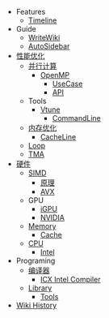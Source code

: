 - Features
  - [Timeline](/0034_Features_Timeline)
- Guide
  - [WriteWiki](/0027_Guide_WriteWiki)
  - [AutoSidebar](/0026_Guide_AutoSidebar)
- [性能优化](/0014_OPT)
  - [并行计算](/0022_OPT_PARA)
    - [OpenMP](/0023_OPT_PARA_OpenMP)
      - [UseCase](/0025_OPT_PARA_OpenMP_UseCase)
      - [API](/0024_OPT_PARA_OpenMP_API)
  - Tools
    - [Vtune](/0019_OPT_Tools_Vtune)
      - [CommandLine](/0020_OPT_Tools_Vtune_CommandLine)
  - [内存优化](/0015_OPT_Memory)
    - [CacheLine](/0017_OPT_Memory_CacheLine)
  - [Loop](/0018_OPT_Loop)
  - [TMA](/0021_OPT_TMA)
- [硬件](/0001_Hardware)
  - [SIMD](/0007_Hardware_SIMD)
    - [原理](/0008_Hardware_SIMD_原理)
    - [AVX](/0009_Hardware_SIMD_AVX)
  - GPU
    - [iGPU](/0005_Hardware_GPU_iGPU)
    - [NVIDIA](/0006_Hardware_GPU_NVIDIA)
  - [Memory](/0004_Hardware_Memory)
    - [Cache](/0016_Hardware_Memory_Cache)
  - [CPU](/0002_Hardware_CPU)
    - [Intel](/0003_Hardware_CPU_Intel)
- Programing
  - [编译器](/0012_Programing_Compiler)
    - [ICX Intel Compiler](/0013_Programing_Compiler_ICX)
  - [Library](/0010_Programing_Library)
    - [Tools](/0011_Programing_Library_Tools)
- [Wiki History](/hist)

